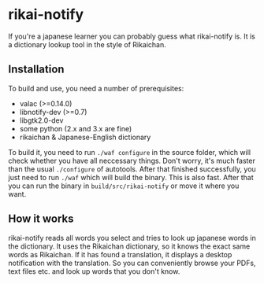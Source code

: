 rikai-notify
============

If you're a japanese learner you can probably guess what rikai-notify is. It is
a dictionary lookup tool in the style of Rikaichan.

Installation
------------

To build and use, you need a number of prerequisites:

 * valac (>=0.14.0)
 * libnotify-dev (>=0.7)
 * libgtk2.0-dev
 * some python (2.x and 3.x are fine)
 * rikaichan & Japanese-English dictionary

To build it, you need to run `./waf configure` in the source folder, which will
check whether you have all neccessary things. Don't worry, it's much faster
than the usual `./configure` of autotools. After that finished successfully,
you just need to run `./waf` which will build the binary. This is also fast.
After that you can run the binary in `build/src/rikai-notify` or move it where
you want.

How it works
------------

rikai-notify reads all words you select and tries to look up japanese words in
the dictionary. It uses the Rikaichan dictionary, so it knows the exact same
words as Rikaichan. If it has found a translation, it displays a desktop
notification with the translation. So you can conveniently browse your PDFs,
text files etc. and look up words that you don't know.
